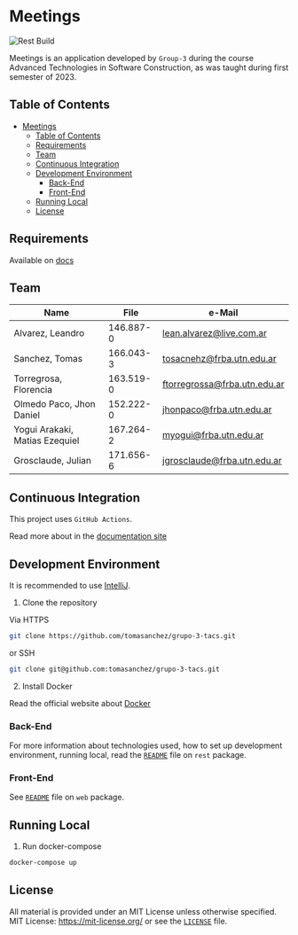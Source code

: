 # Meetings

![Rest Build](https://github.com/tomasanchez/grupo-3-tacs/actions/workflows/rest.yml/badge.svg)

Meetings is an application developed by `Group-3` during the course 
Advanced Technologies in Software Construction, as was taught during first semester of 2023.

## Table of Contents

<!-- TOC -->
* [Meetings](#meetings)
  * [Table of Contents](#table-of-contents)
  * [Requirements](#requirements)
  * [Team](#team)
  * [Continuous Integration](#continuous-integration)
  * [Development Environment](#development-environment)
    * [Back-End](#back-end)
    * [Front-End](#front-end)
  * [Running Local](#running-local)
  * [License](#license)
<!-- TOC -->

## Requirements

Available on [docs](https://docs.google.com/document/d/e/2PACX-1vSOjnpw4O-XEjpcK3Yei_FUmBoAQNMwre7mpq81ub2Xqbzy_TRupGIqjIURd4RijgiE7s0fAOlR1DR2/pub)

## Team

| Name                           | File      | e-Mail                       |
|--------------------------------|-----------|------------------------------|
| Alvarez, Leandro               | 146.887-0 | lean.alvarez@live.com.ar     |
| Sanchez, Tomas                 | 166.043-3 | tosacnehz@frba.utn.edu.ar    |
| Torregrosa, Florencia          | 163.519-0 | ftorregrossa@frba.utn.edu.ar |      
| Olmedo Paco, Jhon Daniel       | 152.222-0 | jhonpaco@frba.utn.edu.ar     |
| Yogui Arakaki, Matias Ezequiel | 167.264-2 | myogui@frba.utn.edu.ar       |
| Grosclaude, Julian             | 171.656-6 | jgrosclaude@frba.utn.edu.ar  |



## Continuous Integration

This project uses `GitHub Actions`.

Read more about in the [documentation site](https://docs.github.com/en/actions)

## Development Environment

It is recommended to use [IntelliJ](https://www.jetbrains.com/idea/download/).

1. Clone the repository

Via HTTPS

```bash
git clone https://github.com/tomasanchez/grupo-3-tacs.git
```

or SSH
```bash
git clone git@github.com:tomasanchez/grupo-3-tacs.git
```

2. Install Docker

Read the official website about [Docker](https://docs.docker.com/get-docker/)


### Back-End

For more information about technologies used, how to set up development environment, running local,
read the [`README`](./rest/README.md) file on `rest` package.

### Front-End

See [`README`](./web/README.md) file on `web` package.

## Running Local

1. Run docker-compose

```bash
docker-compose up
```

## License

All material is provided under an MIT License unless otherwise specified.
MIT License: https://mit-license.org/ or see the [`LICENSE`](./LICENSE) file.

